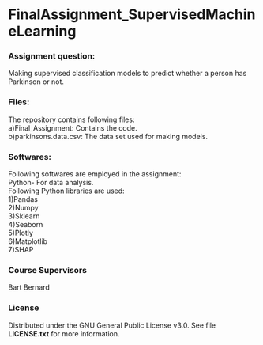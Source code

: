 # FinalAssignment_SupervisedMachineLearning
### Assignment question:
Making supervised classification models to predict whether a person has Parkinson or not.
### Files:<br> 
The repository contains following files:<br>
a)Final_Assignment: Contains the code.<br>
b)parkinsons.data.csv: The data set used for making models.<br>


### Softwares:
Following softwares are employed in the assignment:<br>
Python- For data analysis.<br>
Following Python libraries are used:<br>
1)Pandas<br>
2)Numpy<br>
3)Sklearn<br>
4)Seaborn<br>
5)Plotly<br>
6)Matplotlib<br>
7)SHAP


### Course Supervisors
Bart Bernard

### License
Distributed under the GNU General Public License v3.0. See file <b>LICENSE.txt</b> for more information.
